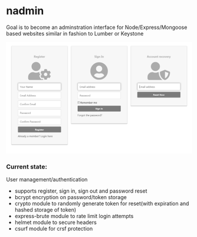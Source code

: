 # nadmin
Goal is to become an adminstration interface for Node/Express/Mongoose based websites similar in fashion to Lumber or Keystone


![enter image description here](https://raw.githubusercontent.com/Splitter/nadmin/master/preview.png)


### Current state:
User management/authentication
- supports register, sign in, sign out and password reset
- bcrypt encryption on password/token storage
- crypto module to randomly generate token for reset(with expiration and hashed storage of token)
- express-brute module to rate limit login attempts
- helmet module to secure headers
- csurf module for crsf protection
